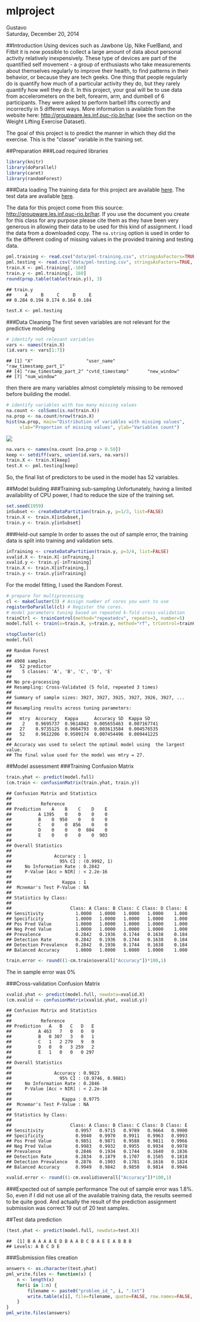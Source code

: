 # mlproject
Gustavo  
Saturday, December 20, 2014  

##Introduction
Using devices such as Jawbone Up, Nike FuelBand, and Fitbit it is now possible to collect a large amount of data about personal activity relatively inexpensively. These type of devices are part of the quantified self movement - a group of enthusiasts who take measurements about themselves regularly to improve their health, to find patterns in their behavior, or because they are tech geeks. One thing that people regularly do is quantify how much of a particular activity they do, but they rarely quantify how well they do it. In this project, your goal will be to use data from accelerometers on the belt, forearm, arm, and dumbell of 6 participants. They were asked to perform barbell lifts correctly and incorrectly in 5 different ways. More information is available from the website here: http://groupware.les.inf.puc-rio.br/har (see the section on the Weight Lifting Exercise Dataset). 

The goal of this project is to predict the manner in which they did the exercise. This is the "classe" variable in the training set.

##Preparation
###Load required libraries

```r
library(knitr)
library(doParallel)
library(caret)
library(randomForest)
```

###Data loading
The training data for this project are available [here](https://d396qusza40orc.cloudfront.net/predmachlearn/pml-training.csv). The test data are available [here](https://d396qusza40orc.cloudfront.net/predmachlearn/pml-testing.csv).

The data for this project come from this source: http://groupware.les.inf.puc-rio.br/har. If you use the document you create for this class for any purpose please cite them as they have been very generous in allowing their data to be used for this kind of assignment. 
I load the data from a downloaded copy. The `na.string` option is used in order to fix the different coding of missing values in the provided training and testing data.

```r
pml.training <- read.csv("data/pml-training.csv", stringsAsFactors=TRUE, na.strings=c("NA", "", "#DIV/0!"))
pml.testing <- read.csv("data/pml-testing.csv", stringsAsFactors=TRUE, na.strings=c("NA", "", "#DIV/0!"))
train.X <- pml.training[,-160]
train.y <- pml.training[, 160]
round(prop.table(table(train.y)), 3)
```

```
## train.y
##     A     B     C     D     E 
## 0.284 0.194 0.174 0.164 0.184
```

```r
test.X <- pml.testing
```
###Data Cleaning
The first seven variables are not relevant for the predictive modeling

```r
# identify not relevant variables
vars <- names(train.X)
(id.vars <- vars[1:7])
```

```
## [1] "X"                    "user_name"            "raw_timestamp_part_1"
## [4] "raw_timestamp_part_2" "cvtd_timestamp"       "new_window"          
## [7] "num_window"
```
then there are many variables almost completely missing to be removed before building the model.

```r
# identify variables with too many missing values
na.count <- colSums(is.na(train.X))
na.prop <- na.count/nrow(train.X)
hist(na.prop, main="Distribution of variables with missing values",
     xlab="Proportion of missing values", ylab="Variables count")
```

![](./mlproject_files/figure-html/unnamed-chunk-2-1.png) 

```r
na.vars <- names(na.count [na.prop > 0.50])
keep <- setdiff(vars, union(id.vars, na.vars))
train.X <- train.X[keep]
test.X <- pml.testing[keep]
```
So, the final list of predictors to be used in the model has 52 variables.

##Model building
###Training sub-sampling
Unfortunately, having a limited availability of CPU power, I had to reduce the size of the training set.

```r
set.seed(1959)
inSubset <- createDataPartition(train.y, p=1/3, list=FALSE)
train.X <- train.X[inSubset,]
train.y <- train.y[inSubset]
```

###Held-out sample
In order to asses the out of sample error, the training data is split into training and validation sets.

```r
inTraining <- createDataPartition(train.y, p=3/4, list=FALSE)
xvalid.X <- train.X[-inTraining,]
xvalid.y <- train.y[-inTraining]
train.X <- train.X[inTraining,]
train.y <- train.y[inTraining]
```
For the model fitting, I used the Random Forest.

```r
# prepare for multiprocessing
cl <- makeCluster(3) # Assign number of cores you want to use
registerDoParallel(cl) # Register the cores.
# model parameters tuning based on repeated k-fold cross-validation
trainCtrl <- trainControl(method="repeatedcv", repeats=3, number=5)
model.full <- train(x=train.X, y=train.y, method="rf", trControl=trainCtrl)

stopCluster(cl)
model.full
```

```
## Random Forest 
## 
## 4908 samples
##   52 predictor
##    5 classes: 'A', 'B', 'C', 'D', 'E' 
## 
## No pre-processing
## Resampling: Cross-Validated (5 fold, repeated 3 times) 
## 
## Summary of sample sizes: 3927, 3927, 3925, 3927, 3926, 3927, ... 
## 
## Resampling results across tuning parameters:
## 
##   mtry  Accuracy   Kappa      Accuracy SD  Kappa SD   
##    2    0.9695737  0.9614842  0.005655463  0.007167741
##   27    0.9735125  0.9664793  0.003613584  0.004576535
##   52    0.9612206  0.9509174  0.007454496  0.009441225
## 
## Accuracy was used to select the optimal model using  the largest value.
## The final value used for the model was mtry = 27.
```
##Model assessment
###Training Confusion Matrix

```r
train.yhat <- predict(model.full)
(cm.train <- confusionMatrix(train.yhat, train.y))
```

```
## Confusion Matrix and Statistics
## 
##           Reference
## Prediction    A    B    C    D    E
##          A 1395    0    0    0    0
##          B    0  950    0    0    0
##          C    0    0  856    0    0
##          D    0    0    0  804    0
##          E    0    0    0    0  903
## 
## Overall Statistics
##                                      
##                Accuracy : 1          
##                  95% CI : (0.9992, 1)
##     No Information Rate : 0.2842     
##     P-Value [Acc > NIR] : < 2.2e-16  
##                                      
##                   Kappa : 1          
##  Mcnemar's Test P-Value : NA         
## 
## Statistics by Class:
## 
##                      Class: A Class: B Class: C Class: D Class: E
## Sensitivity            1.0000   1.0000   1.0000   1.0000    1.000
## Specificity            1.0000   1.0000   1.0000   1.0000    1.000
## Pos Pred Value         1.0000   1.0000   1.0000   1.0000    1.000
## Neg Pred Value         1.0000   1.0000   1.0000   1.0000    1.000
## Prevalence             0.2842   0.1936   0.1744   0.1638    0.184
## Detection Rate         0.2842   0.1936   0.1744   0.1638    0.184
## Detection Prevalence   0.2842   0.1936   0.1744   0.1638    0.184
## Balanced Accuracy      1.0000   1.0000   1.0000   1.0000    1.000
```

```r
train.error <- round((1-cm.train$overall["Accuracy"])*100,1)
```
The in sample error was 0% 

###Cross-validation Confusion Matrix

```r
xvalid.yhat <- predict(model.full, newdata=xvalid.X)                
(cm.xvalid <- confusionMatrix(xvalid.yhat, xvalid.y))
```

```
## Confusion Matrix and Statistics
## 
##           Reference
## Prediction   A   B   C   D   E
##          A 463   7   0   0   0
##          B   0 307   3   0   1
##          C   1   2 279   9   0
##          D   0   0   3 259   2
##          E   1   0   0   0 297
## 
## Overall Statistics
##                                           
##                Accuracy : 0.9823          
##                  95% CI : (0.9746, 0.9881)
##     No Information Rate : 0.2846          
##     P-Value [Acc > NIR] : < 2.2e-16       
##                                           
##                   Kappa : 0.9775          
##  Mcnemar's Test P-Value : NA              
## 
## Statistics by Class:
## 
##                      Class: A Class: B Class: C Class: D Class: E
## Sensitivity            0.9957   0.9715   0.9789   0.9664   0.9900
## Specificity            0.9940   0.9970   0.9911   0.9963   0.9993
## Pos Pred Value         0.9851   0.9871   0.9588   0.9811   0.9966
## Neg Pred Value         0.9983   0.9932   0.9955   0.9934   0.9978
## Prevalence             0.2846   0.1934   0.1744   0.1640   0.1836
## Detection Rate         0.2834   0.1879   0.1707   0.1585   0.1818
## Detection Prevalence   0.2876   0.1903   0.1781   0.1616   0.1824
## Balanced Accuracy      0.9949   0.9842   0.9850   0.9814   0.9946
```

```r
xvalid.error <- round((1-cm.xvalid$overall["Accuracy"])*100,1)
```
###Expected out of sample performance
The out of sample error was 1.8%. 
So, even if I did not use all of the available training data, the results seemed to be quite good.
And actually the result of the prediction assignment submission was correct 19 out of 20 test samples.

##Test data prediction

```r
(test.yhat <- predict(model.full, newdata=test.X))
```

```
##  [1] B A A A A E D B A A B C B A E E A B B B
## Levels: A B C D E
```
###Submission files creation

```r
answers <- as.character(test.yhat)
pml_write.files <- function(x) {
    n <- length(x)
    for(i in 1:n) {
        filename <- paste0("problem_id_", i, ".txt")
        write.table(x[i], file=filename, quote=FALSE, row.names=FALSE, col.names=FALSE)
    }
}
pml_write.files(answers)
```



